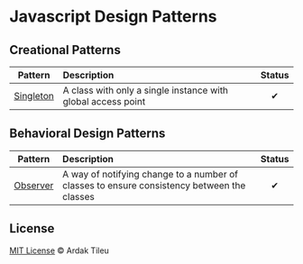 # Javascript Design Patterns

## Creational Patterns
| Pattern | Description | Status |
|:-------:|:----------- |:------:|
| [Singleton](/creational/singleton) | A class with only a single instance with global access point | ✔ |

## Behavioral Design Patterns
| Pattern | Description | Status |
|:-------:|:----------- |:------:|
| [Observer](/behavioral/observer) | A way of notifying change to a number of classes to ensure consistency between the classes | ✔ |

## License

[MIT License](./LICENSE.md) © Ardak Tileu